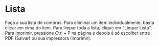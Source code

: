 # Lista
 Faça a sua lista de compras.
 Para eliminar um item individualmente, basta clicar em cima do item.
 Para limpar toda a lista, clique em "Limpar Lista".
 Para imprimir, pressione Ctrl + P na página e depois é só escolher entre PDF (Salvar) ou sua impressora (Imprimir).
